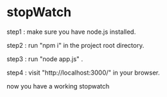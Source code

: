 # stopWatch

step1 : make sure you have node.js installed.

step2 : run "npm i" in the project root directory.

step3 : run "node app.js" .

step4 : visit "http://localhost:3000/" in your browser.

now you have a working stopwatch

